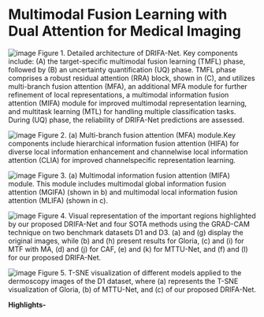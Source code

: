 # **Multimodal Fusion Learning with Dual Attention for Medical Imaging**

![image](https://github.com/user-attachments/assets/183e6cfa-c351-4fac-a2ee-5058c5a3a883)
Figure 1. Detailed architecture of DRIFA-Net. Key components include: (A) the target-specific multimodal fusion learning (TMFL)
phase, followed by (B) an uncertainty quantification (UQ) phase. TMFL phase comprises a robust residual attention (RRA) block, shown
in (C), and utilizes multi-branch fusion attention (MFA), an additional MFA module for further refinement of local representations, a
multimodal information fusion attention (MIFA) module for improved multimodal representation learning, and multitask learning (MTL)
for handling multiple classification tasks. During (UQ) phase, the reliability of DRIFA-Net predictions are assessed.


![image](https://github.com/user-attachments/assets/5bb28a78-1f8a-4036-9ed0-0a43e1c854f9)
Figure 2. (a) Multi-branch fusion attention (MFA) module.Key components include hierarchical information fusion attention (HIFA) for diverse 
local information enhancement and channelwise local information attention (CLIA) for improved channelspecific representation learning.


![image](https://github.com/user-attachments/assets/89a9e27f-dcb2-4c4a-8533-d0e5a7852cda)
Figure 3. (a) Multimodal information fusion attention (MIFA) module. This module includes multimodal global information fusion attention (MGIFA) (shown in b) and multimodal local information fusion attention (MLIFA) (shown in c).


![image](https://github.com/user-attachments/assets/6fb43d09-7df3-47af-919d-9c3cfc03ca24)
Figure 4. Visual representation of the important regions highlighted by our proposed DRIFA-Net and four SOTA methods using the
GRAD-CAM technique on two benchmark datasets D1 and D3. (a) and (g) display the original images, while (b) and (h) present results for
Gloria, (c) and (i) for MTF with MA, (d) and (j) for CAF, (e) and (k) for MTTU-Net, and (f) and (l) for our proposed DRIFA-Net.


![image](https://github.com/user-attachments/assets/45530e92-f739-420c-bdea-85996dbf9712)
Figure 5. T-SNE visualization of different models applied to the dermoscopy images of the D1 dataset, where (a) represents the T-SNE visualization of Gloria, (b) of MTTU-Net, and (c) of our proposed DRIFA-Net.





**Highlights-**



